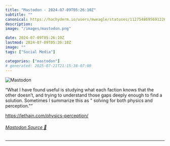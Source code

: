 ```yaml
---
title: "Mastodon - 2024-07-09T05:26:10Z"
subtitle: ""
canonical: https://hachyderm.io/users/mweagle/statuses/112754869569122681
description:
image: "/images/mastodon.png"

date: 2024-07-09T05:26:10Z
lastmod: 2024-07-09T05:26:10Z
image: ""
tags: ["Social Media"]

categories: ["mastodon"]
# generated: 2025-07-21T21:15:38-07:00
---
```

![Mastodon](/images/mastodon.png)

<p>“What I have found useful is studying what each faction knows that the other doesn’t, and trying to understand those gaps deeply enough to find a solution. Sometimes I summarize this as &quot; solving for both physics and perception.&quot;”</p><p><a href="https://lethain.com/physics-perception/" target="_blank" rel="nofollow noopener noreferrer" translate="no"><span class="invisible">https://</span><span class="ellipsis">lethain.com/physics-perception</span><span class="invisible">/</span></a></p>


###### [Mastodon Source 🐘](https://hachyderm.io/@mweagle/112754869569122681)

___

